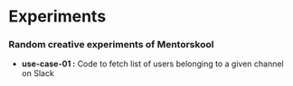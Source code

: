 # Experiments
### Random creative experiments of Mentorskool

* **use-case-01 :** Code to fetch list of users belonging to a given channel on Slack
